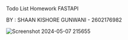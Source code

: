Todo List Homework FASTAPI

BY : SHAAN KISHORE GUNWANI - 2602176982 


![Screenshot 2024-05-07 215655](https://github.com/ShaanGunwani/FastAPI_TodoList_Shaan/assets/114371881/042dc3e1-2a81-4782-bd11-07847e2e1099)
